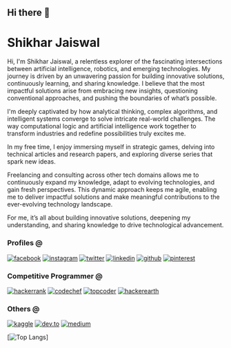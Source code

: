 ## Hi there 👋


# Shikhar Jaiswal

Hi, I'm Shikhar Jaiswal, a relentless explorer of the fascinating intersections between artificial intelligence, robotics, and emerging technologies. My journey is driven by an unwavering passion for building innovative solutions, continuously learning, and sharing knowledge. I believe that the most impactful solutions arise from embracing new insights, questioning conventional approaches, and pushing the boundaries of what’s possible.

I'm deeply captivated by how analytical thinking, complex algorithms, and intelligent systems converge to solve intricate real-world challenges. The way computational logic and artificial intelligence work together to transform industries and redefine possibilities truly excites me. 

In my free time, I enjoy immersing myself in strategic games, delving into technical articles and research papers, and exploring diverse series that spark new ideas.

Freelancing and consulting across other tech domains allows me to continuously expand my knowledge, adapt to evolving technologies, and gain fresh perspectives. This dynamic approach keeps me agile, enabling me to deliver impactful solutions and make meaningful contributions to the ever-evolving technology landscape.

For me, it’s all about building innovative solutions, deepening my understanding, and sharing knowledge to drive technological advancement.

### Profiles @
[![facebook](https://github.com/shikhar1020jais1/Git-Social/blob/master/Icons/Facebook1.png (Facebook))][1]
[![instagram](https://github.com/shikhar1020jais1/Git-Social/blob/master/Icons/Instagram1.png (Instagram))][2]
[![twitter](https://github.com/shikhar1020jais1/Git-Social/blob/master/Icons/Twitter1.png (Twitter))][3]
[![linkedin](https://github.com/shikhar1020jais1/Git-Social/blob/master/Icons/LinkedIn1.png (LinkedIn))][4]
[![github](https://github.com/shikhar1020jais1/Git-Social/blob/master/Icons/Github1.png (Github))][5]
[![pinterest](https://github.com/shikhar1020jais1/Git-Social/blob/master/Icons/pinterest1.png (Pinterest))][6]
<!-- [![tumblr](https://github.com/shikhar1020jais1/Git-Social/blob/master/Icons/tumblr1.png (Tumblr))][7] -->

[1]: https://www.facebook.com/shikhar.jai1
[2]: https://www.instagram.com/_shikhar_jais
[3]: https://www.twitter.com/_shikhar_jais
[4]: https://www.linkedin.com/in/shikhar1020jais
[5]: https://www.github.com/shikhar1020jais1
[6]: https://in.pinterest.com/shikhar1020jais
<!-- [7]: https://shikhar-jais.tumblr.com -->

### Competitive Programmer @
[![hackerrank](https://github.com/shikhar1020jais1/Git-Social/blob/master/Icons/Hackerrank1.png (Hackerrank))][8]
[![codechef](https://github.com/shikhar1020jais1/Git-Social/blob/master/Icons/Codechef1.png (Codechef))][9]
[![topcoder](https://github.com/shikhar1020jais1/Git-Social/blob/master/Icons/Topcoder2.png (Topcoder))][10]
[![hackerearth](https://github.com/shikhar1020jais1/Git-Social/blob/master/Icons/hackerearth1.png (HackerEarth))][11]

[8]: https://hackerrank.com/shikhar1020jais1
[9]: https://codechef.com/users/shikhar_jais
[10]: https://topcoder.com/members/shikhar1020jais
[11]: https://hackerearth.com/@shikhar381

### Others @
[![kaggle](https://github.com/shikhar1020jais1/Git-Social/blob/master/Icons/Kaggle1.png (Kaggle))][12]
[![dev.to](https://github.com/shikhar1020jais1/Git-Social/blob/master/Icons/Dev.to2.png (dev.to))][13]
[![medium](https://github.com/shikhar1020jais1/Git-Social/blob/master/Icons/Medium1.png (Medium))][14]

[12]: https://kaggle.com/shikhar1020jais
[13]: https://dev.to/shikhar1020jais1
[14]: https://medium.com/@shikhar1020jais1



[![Top Langs](https://github-readme-stats.vercel.app/api/top-langs/?username=shikharjaiswal-in&layout=compact)]



